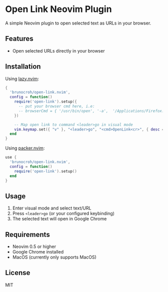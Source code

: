 # Open Link Neovim Plugin

A simple Neovim plugin to open selected text as URLs in your browser.

## Features

- Open selected URLs directly in your browser

## Installation

Using [lazy.nvim](https://github.com/folke/lazy.nvim):

```lua
{
  'brunocroh/open-link.nvim',
  config = function()
    require('open-link').setup({
      -- put your browser cmd here, i.e:
      -- browserCmd = { '/usr/bin/open', '-a',  '/Applications/Firefox.app/' }
    })

    -- Map open link to command <leader>go in visual mode
    vim.keymap.set({ "v" }, "<leader>go", "<cmd>OpenLink<cr>", { desc = "Open link in the browser" })
  end
}
```

Using [packer.nvim](https://github.com/wbthomason/packer.nvim):

```lua
use {
  'brunocroh/open-link.nvim',
  config = function()
    require('open-link').setup()
  end
}
```

## Usage

1. Enter visual mode and select text/URL
2. Press `<leader>go` (or your configured keybinding)
3. The selected text will open in Google Chrome

## Requirements

- Neovim 0.5 or higher
- Google Chrome installed
- MacOS (currently only supports MacOS)

## License

MIT
